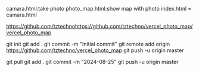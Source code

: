 camara.html:take photo
photo_map.html:show map with photo
index.html = camara.html

https://github.com/tztechnohttps://github.com/tztechno/vercel_photo_map/vercel_photo_map

git init
git add .
git commit -m "Initial commit"
git remote add origin https://github.com/tztechno/vercel_photo_map
git push -u origin master

git pull
git add .
git commit -m "2024-08-25"
git push -u origin master

